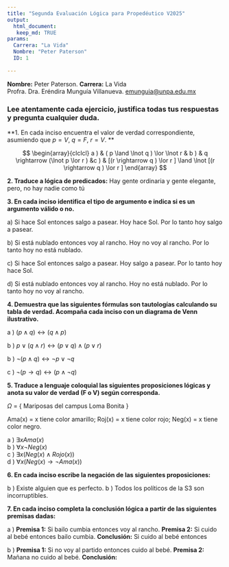 ```yaml
---
title: "Segunda Evaluación Lógica para Propedéutico V2025"
output:
  html_document: 
   keep_md: TRUE
params:
  Carrera: "La Vida"
  Nombre: "Peter Paterson"
  ID: 1
  
---
```




**Nombre:** Peter Paterson. **Carrera:** La Vida  
Profra. Dra. Eréndira Munguía Villanueva. emunguia@unpa.edu.mx  

### Lee atentamente cada ejercicio, justifica todas tus respuestas y pregunta cualquier duda. 



**1. En cada inciso encuentra el valor de verdad correspondiente, asumiendo que $p=V$, $q=F$, $r=V$. ** 

$$
\begin{array}{clclcl}
a ) & ( p  \land \lnot q  )  \lor \lnot r  & b )  & q  \rightarrow (\lnot p  \lor r ) &c )  & [(r  \rightarrow q )  \lor r  ] \land  \lnot [(r  \rightarrow q )  \lor r  ]
\end{array}
$$


**2. Traduce a lógica de predicados:**  Hay gente ordinaria y gente elegante, pero, no hay nadie como tú




**3. En cada inciso identifica el tipo de argumento e indica si es un argumento válido o no.**

a) Si  hace Sol  entonces  salgo a pasear. Hoy  hace Sol. Por lo tanto hoy  salgo a pasear.

b) Si  está nublado  entonces  voy al rancho. Hoy no  voy al rancho. Por lo tanto hoy no  está nublado.

c) Si  hace Sol  entonces  salgo a pasear. Hoy  salgo a pasear. Por lo tanto hoy  hace Sol.

d) Si  está nublado  entonces  voy al rancho. Hoy no  está nublado. Por lo tanto hoy no  voy al rancho.



**4. Demuestra que las siguientes fórmulas son  tautologías calculando su tabla de verdad. Acompaña cada inciso con un diagrama de Venn ilustrativo.**

a ) $(p \land q ) \leftrightarrow (q \land p )$ 

b ) $p \lor (q \land r) \leftrightarrow (p \lor q) \land (p \lor r)$

b ) $\lnot (p \land q)  \leftrightarrow \lnot p \lor \lnot q$

c ) $\lnot (p \rightarrow q ) \leftrightarrow (p \land \lnot q)$


**5. Traduce a lenguaje coloquial las siguientes proposiciones lógicas y anota su valor de verdad (F o V) según corresponda.**

$\Omega$ = { Mariposas del campus Loma Bonita }

Ama(x) = x tiene color amarillo; Roj(x) = x tiene color rojo; Neg(x) = x tiene color negro.


a )  $\exists x Ama(x)$  
b ) $\forall x \lnot Neg(x)$  
c ) $\exists x (Neg(x) \land Rojo(x))$  
d ) $\forall x (Neg(x) \rightarrow \lnot Ama(x))$

**6. En cada inciso escribe la negación de las siguientes proposiciones:**

 b ) Existe alguien que es perfecto. b ) Todos los políticos de la S3 son incorruptibles.  



**7. En cada inciso completa la conclusión lógica a partir de las siguientes premisas dadas:**

a ) **Premisa 1:** Si bailo cumbia entonces voy al rancho.  **Premisa 2:** Si cuido al bebé  entonces  bailo cumbia. **Conclusión:** Si cuido al bebé entonces 

b ) **Premisa 1:** Si no voy al partido  entonces cuido al bebé.  **Premisa 2:** Mañana no cuido al bebé. **Conclusión:** 

